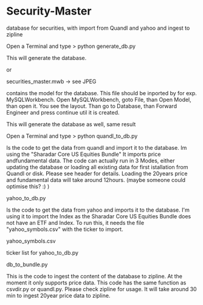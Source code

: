 # Security-Master
database for securities, with import from Quandl and yahoo and ingest to zipline

Open a Terminal and type > python generate_db.py

This will generate the database.

or

securities_master.mwb  -> see JPEG

contains the model for the database. This file should be inported by for exp. MySQLWorkbench.
Open MySQLWorkbench, goto File, than Open Model, than open it.
You see the layout. Than go to Database, than Forward Engineer and press continue util it is created.

This will generate the database as well, same result

Open a Terminal and type > python quandl_to_db.py 
                     
Is the code to get the data from quandl and import it to the database. Im using the "Sharadar Core US Equities Bundle"
It imports price andfundamental data. The code can actually run in 3 Modes, either updating the database or loading
all existing data for first istallation from Quandl or disk. Please see header for details. Loading the 20years price and fundamental data will take around 12hours. 
(maybe someone could optimise this? :)  )
                      


yahoo_to_db.py  

Is the code to get the data from yahoo and imports it to the database. 
I'm using it to import the Index as the Sharadar Core US Equities Bundle does not have an ETF and Index.
To run this, it needs the file "yahoo_symbols.csv" with the ticker to import.
 
 
 
yahoo_symbols.csv  

ticker list for yahoo_to_db.py                 
                      
 
 
db_to_bundle.py

This is the code to ingest the content of the database to zipline. 
At the moment it only supports price data. 
This code has the same function as csvdir.py or quandl.py.
Please check zipline for usage. 
It will take around 30 min to ingest 20year price data to zipline.
